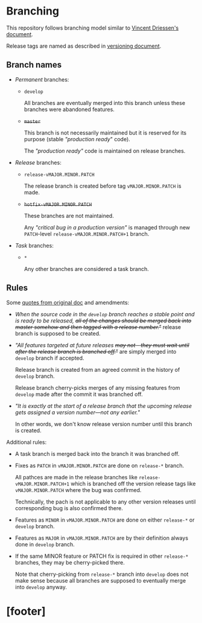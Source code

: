 # Branching #

This repository follows branching model
similar to [Vincent Driessen's document][1].

Release tags are named as described in [versioning document][2].

## Branch names ##

*   _Permanent_ branches:

    *   `develop`

        All branches are eventually merged into this branch unless
        these branches were abandoned features.

    *   ~~`master`~~

        This branch is not necessarily maintained
        but it is reserved for its purpose (stable _"production ready_" code).

        The _"production ready"_ code is maintained on release branches.

*   _Release_ branches:

    *   `release-vMAJOR.MINOR.PATCH`

        The release branch is created before
        tag `vMAJOR.MINOR.PATCH` is made.

    *   ~~`hotfix-vMAJOR.MINOR.PATCH`~~

        These branches are not maintained.

        Any _"critical bug in a production version"_ is managed through
        new `PATCH`-level `release-vMAJOR.MINOR.PATCH+1` branch.

*   _Task_ branches:

    *   `*`

        Any other branches are considered a task branch.

## Rules ##

Some [quotes from original doc][1] and amendments:

*   _When the source code in the `develop` branch reaches a stable point and is ready to be released,_
    ~~_all of the changes should be merged back into master somehow and then tagged with a release number."_~~
    release branch is supposed to be created.

*   _"All features targeted at future releases_
    ~~_may not - they must wait until after the release branch is branched off."_~~
    are simply merged into `develop` branch if accepted.

    Release branch is created from an agreed commit in the history
    of `develop` branch.

    Release branch cherry-picks merges of any missing features from `develop`
    made after the commit it was branched off.

*   _"It is exactly at the start of a release branch that the upcoming_
    _release gets assigned a version number—not any earlier."_

    In other words, we don't know release version number
    until this branch is created.

Additional rules:

*   A task branch is merged back into the branch it was branched off.

*   Fixes as `PATCH` in `vMAJOR.MINOR.PATCH` are done on `release-*` branch.

    All pathces are made in the release branches like
    `release-vMAJOR.MINOR.PATCH+1` which is branched off the version release
    tags like `vMAJOR.MINOR.PATCH` where the bug was confirmed.

    Technically, the pach is not applicable to any other version releases
    until corresponding bug is also confirmed there.

*   Features as `MINOR` in `vMAJOR.MINOR.PATCH` are done on either
    `release-*` or `develop` branch.

*   Features as `MAJOR` in `vMAJOR.MINOR.PATCH` are by their definition
    always done in `develop` branch.

*   If the same MINOR feature or PATCH fix is required in other
    `release-*` branches, they may be cherry-picked there.

    Note that cherry-picking from `release-*` branch into `develop`
    does not make sense because all branches are supposed to
    eventually merge into `develop` anyway.

# [footer] #

[1]: http://nvie.com/posts/a-successful-git-branching-model/
[2]: /docs/versioning.md